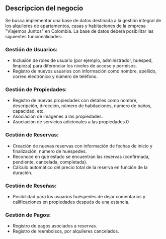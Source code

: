 ## Descripcion del negocio

Se busca implementar una base de datos destinada a la gestión integral de los alquileres de apartamentos, casas y habitaciones de la empresa "Viajemos Juntos" en Colombia. La base de datos deberá posibilitar las siguientes funcionalidades:

### Gestión de Usuarios:
- Inclusión de roles de usuario (por ejemplo, administrador, huésped, limpieza) para diferenciar los niveles de acceso y permisos.
- Registro de nuevos usuarios con información como nombre, apellido, correo electrónico y número de teléfono.

### Gestión de Propiedades:	
- Registro de nuevas propiedades con detalles como nombre, descripción, dirección, número de habitaciones, número de baños, capacidad, etc.
- Asociación de imágenes a las propiedades.
- Asociación de servicios adicionales a las propiedades.0

### Gestión de Reservas:
- Creación de nuevas reservas con información de fechas de inicio y finalización, número de huéspedes.
- Reconoce en qué estado se encuentran las reservas (confirmada, pendiente, cancelada, completada).
- Cálculo automático del precio total de la reserva en función de la duración.

### Gestión de Reseñas:
- Posibilidad para los usuarios huéspedes de dejar comentarios y calificaciones en propiedades después de una estancia.

### Gestión de Pagos:
- Registro de pagos asociados a reservas.
- Registro de reembolsos, por alquileres cancelados.
